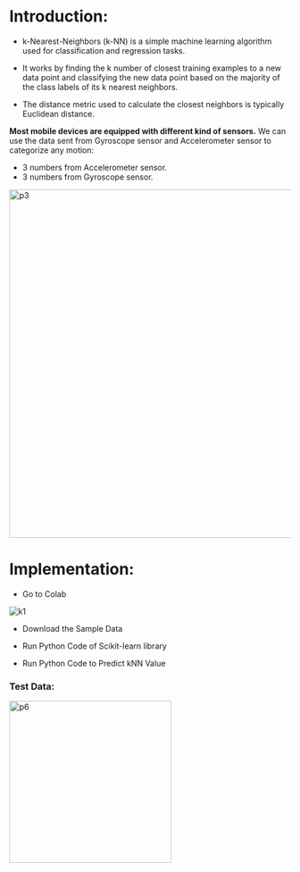 # Introduction:
- k-Nearest-Neighbors (k-NN) is a simple machine learning algorithm used for classification and regression tasks. 

- It works by finding the k number of closest training examples to a new data point and classifying the new data point based on the majority of the class labels of its k nearest neighbors.

- The distance metric used to calculate the closest neighbors is typically Euclidean distance.

**Most mobile devices are equipped with different kind of sensors.**
We can use the data sent from Gyroscope sensor and Accelerometer sensor to categorize any motion:
- 3 numbers from Accelerometer sensor.
- 3 numbers from Gyroscope sensor.

<img width="624" alt="p3" src="https://user-images.githubusercontent.com/23255126/216855780-f276e2a4-64ff-4b75-a57d-bcb17a026bc4.png">


# Implementation:

- Go to Colab 



![k1](https://user-images.githubusercontent.com/23255126/216856163-2edf5933-fc44-4017-b39d-66c51c7624a1.jpg)

- Download the Sample Data

- Run Python Code of Scikit-learn library

- Run Python Code to Predict  kNN Value

### Test Data: 


<img width="290" alt="p6" src="https://user-images.githubusercontent.com/23255126/216856068-e67082ee-2448-4860-953f-0f679c56ac2f.png">




 


